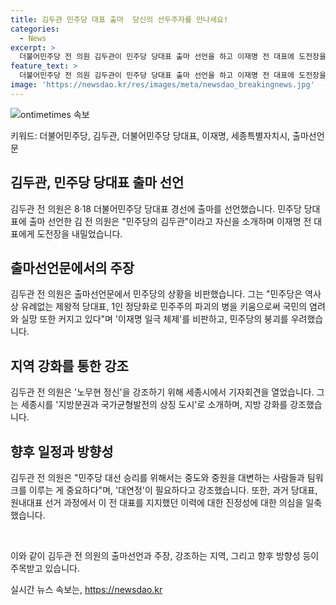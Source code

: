 ```yaml
---
title: 김두관 민주당 대표 출마  당신의 선두주자를 만나세요!
categories:
  - News
excerpt: >
  더불어민주당 전 의원 김두관이 민주당 당대표 출마 선언을 하고 이재명 전 대표에 도전장을 내밀었다. 김 전 의원은 민주당의 김두관이라고 자신을 소개하며 1인 독주를 막지 못하면 민주당의 위기가 더욱 깊어진다고 경고했다. 이에 대해 김 전 의원의 출마에 대해 회의적인 반응이 나오는 가운데, 그는 노무현 정신을 강조하고 지방분권과 국가균형발전을 상징하는 세종시에서 기자회견을 열었다고 설명했다.
feature_text: >
  더불어민주당 전 의원 김두관이 민주당 당대표 출마 선언을 하고 이재명 전 대표에 도전장을 내밀었다. 김 전 의원은 민주당의 김두관이라고 자신을 소개하며 1인 독주를 막지 못하면 민주당의 위기가 더욱 깊어진다고 경고했다. 이에 대해 김 전 의원의 출마에 대해 회의적인 반응이 나오는 가운데, 그는 노무현 정신을 강조하고 지방분권과 국가균형발전을 상징하는 세종시에서 기자회견을 열었다고 설명했다.
image: 'https://newsdao.kr/res/images/meta/newsdao_breakingnews.jpg'
---
```


<p><img src="https://newsdao.kr/res/images/meta/newsdao_breakingnews.jpg" alt="ontimetimes 속보" /></p>

<p>키워드: 더불어민주당, 김두관, 더불어민주당 당대표, 이재명, 세종특별자치시, 출마선언문</p>

<h2 data-ke-size="size26">김두관, 민주당 당대표 출마 선언</h2>

<p>김두관 전 의원은 8·18 더불어민주당 당대표 경선에 출마를 선언했습니다. 민주당 당대표에 출마 선언한 김 전 의원은 "민주당의 김두관"이라고 자신을 소개하며 이재명 전 대표에게 도전장을 내밀었습니다.</p>

<h2 data-ke-size="size26">출마선언문에서의 주장</h2>

<p>김두관 전 의원은 출마선언문에서 민주당의 상황을 비판했습니다. 그는 "민주당은 역사상 유례없는 제왕적 당대표, 1인 정당화로 민주주의 파괴의 병을 키움으로써 국민의 염려와 실망 또한 커지고 있다"며 '이재명 일극 체제'를 비판하고, 민주당의 붕괴를 우려했습니다.</p>

<h2 data-ke-size="size26">지역 강화를 통한 강조</h2>

<p>김두관 전 의원은 '노무현 정신'을 강조하기 위해 세종시에서 기자회견을 열었습니다. 그는 세종시를 '지방분권과 국가균형발전의 상징 도시'로 소개하며, 지방 강화를 강조했습니다.</p>

<h2 data-ke-size="size26">향후 일정과 방향성</h2>

<p>김두관 전 의원은 "민주당 대선 승리를 위해서는 중도와 중원을 대변하는 사람들과 팀워크를 이루는 게 중요하다"며, '대연정'이 필요하다고 강조했습니다. 또한, 과거 당대표, 원내대표 선거 과정에서 이 전 대표를 지지했던 이력에 대한 진정성에 대한 의심을 일축했습니다.</p>

<p data-ke-size="size16">&nbsp;</p>

<p>이와 같이 김두관 전 의원의 출마선언과 주장, 강조하는 지역, 그리고 향후 방향성 등이 주목받고 있습니다.</p>
실시간 뉴스 속보는, <a href="https://newsdao.kr" rel="dofollow">https://newsdao.kr</a>


